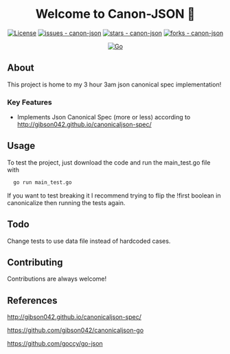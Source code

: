 
<h1 align="center">Welcome to Canon-JSON 👋</h1>
<p align="center">
 <a href="#license">
	<img src="https://img.shields.io/badge/License-MIT-blue?style=for-the-badge" alt="License"></a>
<a href="https://github.com/txmxthy/canon-json/issues">
	<img src="https://img.shields.io/github/issues/txmxthy/canon-json?style=for-the-badge" alt="issues - canon-json"></a>
<a href="https://github.com/txmxthy/canon-json">
	<img src="https://img.shields.io/github/stars/txmxthy/canon-json?style=for-the-badge" alt="stars - canon-json"></a>
<a href="https://github.com/txmxthy/canon-json">
	<img src="https://img.shields.io/github/forks/txmxthy/canon-json?style=for-the-badge" alt="forks - canon-json"></a>
</p>




<p align="center">
	<a href="https://golang.org">
		<img src="https://img.shields.io/badge/go-%2300ADD8.svg?style=for-the-badge&logo=go&logoColor=white" alt="Go"></a>
</p>


## About
This project is home to my 3 hour 3am json canonical spec implementation!


### Key Features
- Implements Json Canonical Spec (more or less) according to http://gibson042.github.io/canonicaljson-spec/


## Usage

To test the project, just download the code and run the main_test.go file with

```bash
  go run main_test.go
```
If you want to test breaking it I recommend trying to flip the !first boolean in canonicalize then running the tests again. 


## Todo
Change tests to use data file instead of hardcoded cases.
  
## Contributing

Contributions are always welcome!


## References
http://gibson042.github.io/canonicaljson-spec/

https://github.com/gibson042/canonicaljson-go

https://github.com/goccy/go-json

  
